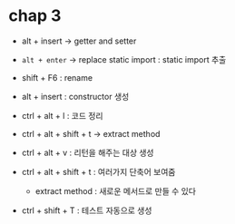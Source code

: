 # chap 3

- alt + insert -> getter and setter

- `alt + enter` -> replace static import : static import 추출

- shift + F6 : rename

- alt + insert : constructor 생성

- ctrl + alt + l : 코드 정리

- ctrl + alt + shift + t -> extract method

- ctrl + alt + v : 리턴을 해주는 대상 생성

- ctrl + alt + shift + t : 여러가지 단축어 보여줌
  - extract method : 새로운 메서드로 만들 수 있다

- ctrl + shift + T : 테스트 자동으로 생성
